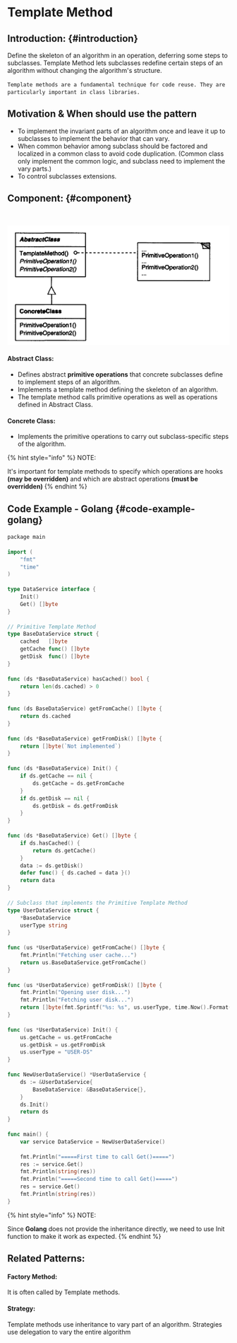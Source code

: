 # Template Method

## Introduction: {#introduction}

​Define the skeleton of an algorithm in an operation, deferring some steps to subclasses. Template Method lets subclasses redefine certain steps of an algorithm without changing the algorithm's structure.

`Template methods are a fundamental technique for code reuse. They are particularly important in class libraries.`

## Motivation & When should use the pattern

* ​To implement the invariant parts of an algorithm once and leave it up to subclasses to implement the behavior that can vary.
* When common behavior among subclass should be factored and localized in a common class to avoid code duplication. \(Common class only implement the common logic, and subclass need to implement the vary parts.\)
* To control subclasses extensions.

## Component: {#component}

​

![](../.gitbook/assets/image%20%2815%29.png)

#### 

#### Abstract Class:

* Defines abstract **primitive operations** that concrete subclasses define to implement steps of an algorithm.
* Implements a template method defining the skeleton of an algorithm.
* The template method calls primitive operations as well as operations defined in Abstract Class.

#### Concrete Class:

* Implements the primitive operations to carry out subclass-specific steps of the algorithm.

{% hint style="info" %}
NOTE:

It's important for template methods to specify which operations are hooks **\(may be overridden\)** and which are abstract operations **\(must be overridden\)**
{% endhint %}

## Code Example - Golang {#code-example-golang}

```go
​​package main

import (
	"fmt"
	"time"
)

type DataService interface {
	Init()
	Get() []byte
}

// Primitive Template Method
type BaseDataService struct {
	cached   []byte
	getCache func() []byte
	getDisk  func() []byte
}

func (ds *BaseDataService) hasCached() bool {
	return len(ds.cached) > 0
}

func (ds BaseDataService) getFromCache() []byte {
	return ds.cached
}

func (ds *BaseDataService) getFromDisk() []byte {
	return []byte(`Not implemented`)
}

func (ds *BaseDataService) Init() {
	if ds.getCache == nil {
		ds.getCache = ds.getFromCache
	}
	if ds.getDisk == nil {
		ds.getDisk = ds.getFromDisk
	}
}

func (ds *BaseDataService) Get() []byte {
	if ds.hasCached() {
		return ds.getCache()
	}
	data := ds.getDisk()
	defer func() { ds.cached = data }()
	return data
}

// Subclass that implements the Primitive Template Method
type UserDataService struct {
	*BaseDataService
	userType string
}

func (us *UserDataService) getFromCache() []byte {
	fmt.Println("Fetching user cache...")
	return us.BaseDataService.getFromCache()
}

func (us *UserDataService) getFromDisk() []byte {
	fmt.Println("Opening user disk...")
	fmt.Println("Fetching user disk...")
	return []byte(fmt.Sprintf("%s: %s", us.userType, time.Now().Format(time.RFC3339)))
}

func (us *UserDataService) Init() {
	us.getCache = us.getFromCache
	us.getDisk = us.getFromDisk
	us.userType = "USER-DS"
}

func NewUserDataService() *UserDataService {
	ds := &UserDataService{
		BaseDataService: &BaseDataService{},
	}
	ds.Init()
	return ds
}

func main() {
	var service DataService = NewUserDataService()

	fmt.Println("=====First time to call Get()=====")
	res := service.Get()
	fmt.Println(string(res))
	fmt.Println("=====Second time to call Get()=====")
	res = service.Get()
	fmt.Println(string(res))
}

```

{% hint style="info" %}
NOTE:

Since **Golang** does not provide the inheritance directly, we need to use Init function to make it work as expected.
{% endhint %}

## ​Related Patterns:

#### Factory Method: 

It is often called by Template methods.

#### Strategy:

Template methods use inheritance to vary part of an algorithm. Strategies use delegation to vary the entire algorithm

​

​

​

